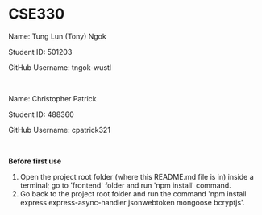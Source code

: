 # CSE330
Name: Tung Lun (Tony) Ngok

Student ID: 501203

GitHub Username: tngok-wustl

<br>

Name: Christopher Patrick

Student ID: 488360

GitHub Username: cpatrick321

<br>

**Before first use**
1. Open the project root folder (where this README.md file is in) inside a terminal; go to 'frontend' folder and run 'npm install' command.
2. Go back to the project root folder and run the command 'npm install express express-async-handler jsonwebtoken mongoose bcryptjs'.

